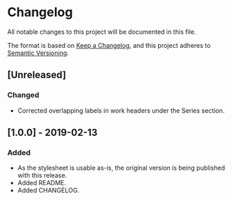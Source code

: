# Changelog
All notable changes to this project will be documented in this file.

The format is based on [Keep a Changelog](https://keepachangelog.com/en/1.0.0/),
and this project adheres to [Semantic Versioning](https://semver.org/spec/v2.0.0.html).

## [Unreleased]
### Changed
- Corrected overlapping labels in work headers under the Series section.

## [1.0.0] - 2019-02-13
### Added
- As the stylesheet is usable as-is, the original version is being published with this release.
- Added README.
- Added CHANGELOG.